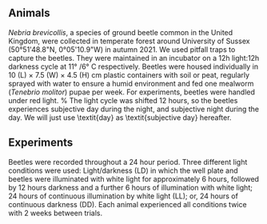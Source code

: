 ## Animals
*Nebria brevicollis*, a species of ground beetle common in the United Kingdom, were collected in temperate forest around University of Sussex (50°51'48.8"N, 0°05'10.9"W) in autumn 2021. We used pitfall traps to capture the beetles. They were maintained in an incubator on a 12h light:12h darkness cycle at 11° /6° C respectively. Beetles were housed individually in 10 (L) × 7.5 (W) × 4.5 (H) cm plastic containers with soil or peat, regularly sprayed with water to ensure a humid environment and fed one mealworm (*Tenebrio molitor*) pupae per week. For experiments, beetles were handled under red light.
% The light cycle was shifted 12 hours, so the beetles experiences subjective day during the night, and subjective night during the day. We will just use \textit{day} as \textit{subjective day} hereafter. 

## Experiments
Beetles were recorded throughout a 24 hour period. Three different light conditions were used: Light/darkness (LD) in which the well plate and beetles were illuminated with white light for approximately 6 hours, followed by 12 hours darkness and a further 6 hours of illumination with white light; 24 hours of continuous illumination by white light (LL); or, 24 hours of continuous darkness (DD). Each animal experienced all conditions twice with 2 weeks between trials.